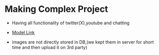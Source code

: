 # Making Complex Project

- Having all functionality of twitter(X),youtube and chatting

- [Model Link](https://github.com/PradeepSahhu/Backend_FullDev/blob/main/project_ERDiagram/diagram-export-30-07-2024-04_21_23.png)

- images are not directly stored in DB,(we kept them in server for short time and then upload it on 3rd party)
